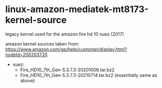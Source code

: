 # linux-amazon-mediatek-mt8173-kernel-source

legacy kernel used for the amazon fire hd 10 suez (2017)

amazon kernel sources taken from: https://www.amazon.com/gp/help/customer/display.html?nodeId=200203720

- suez:
  - Fire_HD10_7th_Gen-5.3.7.3-20201006.tar.bz2
  - Fire_HD10_7th_Gen-5.3.7.3-20210714.tar.bz2 (essentially same as above)
